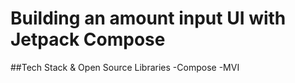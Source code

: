 # Building an amount input UI with Jetpack Compose

##Tech Stack & Open Source Libraries
-Compose
-MVI